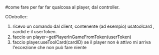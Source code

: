 #come fare per far far qualcosa al player, dal controller.

COntroller:
1) ricevo un comando dal client, contenente (ad esempio) usatoolcard , cardid e il userToken.
2) faccio un player=getPlayerInGameFromToken(userToken)
3) faccio player.useToolCard(cardID)
se il player non è attivo mi arriva l'eccezione che non può fare niente
